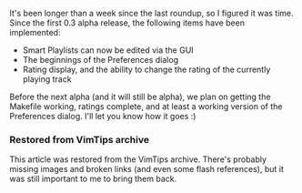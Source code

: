 <!-- :metadata:

title: Exaile 0.3 Roundup for October 16, 2008
tags: Exaile
published: 2008-10-17T00:44:45-0700
summary:

It's been longer than a week since the last roundup, so I figured it was time.
Since the first 0.3 alpha release, the following items have been implemented:

-->

<p>It's been longer than a week since the last roundup, so I figured it was
time.  Since the first 0.3 alpha release, the following items have been
implemented:
</p>
<p>
<ul>
<li>Smart Playlists can now be edited via the GUI</li>
<li>The beginnings of the Preferences dialog</li>
<li>Rating display, and the ability to change the rating of the currently
playing track</li>
</ul>
</p>
<p>Before the next alpha (and it will still be alpha), we plan on getting the
Makefile working, ratings complete, and at least a working version of the
Preferences dialog.  I'll let you know how it goes :)</p>

<div class="restored-from-archive">
  <h3>Restored from VimTips archive</h3>
  <p>
  This article was restored from the VimTips archive. There's probably
  missing images and broken links (and even some flash references), but it
  was still important to me to bring them back.
  </p>
</div>
